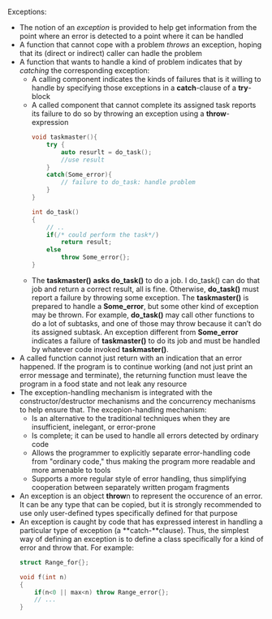 Exceptions:
  - The notion of an _exception_ is provided to help get information from the point where an error is detected to a point where it can be handled
  - A function that cannot cope with a problem _throws_ an exception, hoping that its (direct or indirect) caller can hadle the problem
  - A function that wants to handle a kind of problem indicates that by _catching_ the corresponding exception:
    - A calling component indicates the kinds of failures that is it willing to handle by specifying those exceptions in a **catch**-clause of a **try**-block
    - A called component that cannot complete its assigned task reports its failure to do so by throwing an exception using a **throw**-expression
        ```cpp
        void taskmaster(){
            try {
                auto resurlt = do_task();
                //use result
            }
            catch(Some_error){
                // failure to do_task: handle problem
            }
        }

        int do_task()
        {
            // ..
            if(/* could perform the task*/)
                return result;
            else
                throw Some_error{};
        }
        ```
    - The **taskmaster()** **asks do_task()** to do a job. I do_task() can do that job and return a correct result, all is fine. Otherwise, **do_task()** must report a failure by throwing some exception. The **taskmaster()** is prepared to handle a **Some_error**, but some other kind of exception may be thrown. For example, **do_task()** may call other functions to do a lot of subtasks, and one of those may throw because it can’t do its assigned subtask. An exception different from **Some_error** indicates a failure of **taskmaster()** to do its job and must be handled by whatever code invoked **taskmaster()**.
  - A called function cannot just return with an indication that an error happened. If the program is to continue working (and not just print an error message and terminate), the returning function must leave the program in a food state and not leak any resource
  - The exception-handling mechanism is integrated with the constructor/destructor mechanisms and the concurrency mechanisms to help ensure that. The excepion-handling mechanism:
    - Is an alternative to the traditional techniques when they are insufficient, inelegant, or error-prone
    - Is complete; it can be used to handle all errors detected by ordinary code
    - Allows the programmer to explicitly separate error-handling code from "ordinary code," thus making the program more readable and more amenable to tools
    - Supports a more regular style of error handling, thus simplifying cooperation between separately written progam fragments
  - An exception is an object **throw**n to represent the occurence of an error. It can be any type that can be copied, but it is strongly recommended to use only user-defined types specifically defined for that purpose
  - An exception is caught by code that has expressed interest in handling a particular type of exception (a **catch-**clause). Thus, the simplest way of defining an exception is to define a class specifically for a kind of error and throw that. For example:
    ```cpp
    struct Range_for{};

    void f(int n)
    {
        if(n<0 || max<n) throw Range_error{};
        // ...
    }
    ```